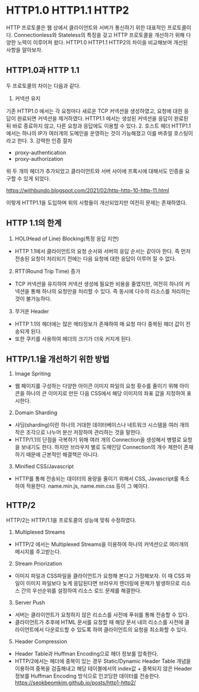 # HTTP1.0 HTTP1.1 HTTP2

HTTP 프로토콜은 웹 상에서 클라이언트와 서버가 통신하기 위한 대표적인 프로토콜이다.
Connectionless와 Stateless의 특징을 갖고 HTTP 프로토콜을 개선하기 위해 다양한 노력이 이루어져 왔다.
HTTP1.0 HTTP1.1 HTTP2의 차이을 비교해보며 개선된 사항을 알아보자.

## HTTP1.0과 HTTP 1.1
두 프로토콜의 차이는 다음과 같다.
1. 커넥션 유지
  
  기존 HTTP1.0 에서는 각 요청마다 새로운 TCP 커넥션을 생성하였고, 요청에 대한 응답이 완료되면 커넥션을 제거하였다.
  HTTP1.1 에서는 생성된 커넥션을 응답이 완료된 뒤 바로 종료하지 않고, 다른 요청과 응답에도 이용할 수 있다.
2. 호스트 헤더
  HTTP1.1에서는 하나의 IP가 여러개의 도메인을 운영하는 것이 가능해졌고 이를 버츄얼 호스팅이라고 한다.
3. 강력한 인증 절차
  - proxy-authentication
  - proxy-authorization
  
  위 두 개의 헤더가 추가되었고 클라이언트와 서버 사이에 프록시에 대해서도 인증을 요구할 수 있게 되었다.

https://withbundo.blogspot.com/2021/02/http-http-10-http-11.html

이렇게 HTTP1.1을 도입하며 위의 사항들이 개선되었지만 여전히 문제는 존재하였다.

## HTTP 1.1의 한계
1. HOL(Head of Line) Blocking(특정 응답 지연)
  - HTTP 1.1에서 클라이언트의 요청 순서와 서버의 응답 순서는 같아아 한다. 즉 먼저 전송된 요청이 처리되기 전에는 다음 요청에 대한 응답이 이루어 질 수 없다.
2. RTT(Round Trip Time) 증가
  - TCP 커넥션을 유지하여 커넥션 생성에 필요한 비용을 줄였지만, 여전히 하나의 커넥션을 통해 하나의 요청만을 처리할 수 있다. 즉 동시에 다수의 리소스를 처리하는 것이 불가능하다.
3. 무거운 Header
  - HTTP 1.1의 헤더에는 많은 메타정보가 존재하여 매 요청 마다 중복된 헤더 값이 전송되게 된다.
  - 또한 쿠키를 사용하여 헤더의 크기가 더욱 커지게 된다.

## HTTP/1.1을 개선하기 위한 방법
1. Image Spriting
  - 웹 페이지를 구성하는 다양한 아이콘 이미지 파일의 요청 횟수를 줄이기 위해 아이콘을 하나의 큰 이미지로 만든 다음 CSS에서 해당 이미지의 좌표 값을 지정하여 표시한다.

2. Domain Sharding
  - 샤딩(sharding)이란 하나의 거대한 데이터베이스나 네트워크 시스템을 여러 개의 작은 조각으로 나누어 분산 저장하여 관리하는 것을 말한다.
  - HTTP/1.1의 단점을 극복하기 위해 여러 개의 Connection을 생성해서 병렬로 요청을 보내기도 한다. 하지만 브라우저 별로 도메인당 Connection의 개수 제한이 존재하기 때문에 근본적인 해결책은 아니다.

3. Minified CSS/Javascript
  - HTTP를 통해 전송되는 데이터의 용량을 줄이기 위해서 CSS, Javascript를 축소하여 적용한다. name.min.js, name.min.css 등이 그 예이다.

## HTTP/2
HTTP/2는 HTTP/1.1을 프로토콜의 성능에 맞춰 수정하였다.

1. Multiplexed Streams
  - HTTP/2 에서는 Multiplexed Streams을 이용하여 하나의 커넥션으로 여러개의 메시지를 주고받는다.
2. Stream Priorization
  -  이미지 파일과 CSS파일을 클라이언트가 요청해 본다고 가정해보자. 이 때 CSS 파일이 이미지 파일보다 늦게 응답된다면 브라우저 렌더링에 문제가 발생하므로 리소스 간의 우선순위를 설정하여 리소스 로드 문제를 해결한다.
3. Server Push
  - 서버는 클라이언트가 요청하지 않은 리소스를 사전에 푸쉬를 통해 전송할 수 있다. 
  - 클라이언트가 추후에 HTML 문서를 요청할 때 해당 문서 내의 리소스를 사전에 클라이언트에서 다운로드할 수 있도록 하여 클라이언트의 요청을 최소화할 수 있다.
5. Header Compression
  - Header Table과 Huffman Encoding으로 헤더 정보를 압축한다.
  - HTTP/2에서는 헤더에 중복이 있는 경우 Static/Dynamic Header Table 개념을 이용하여 중복을 검출해내고 해당 테이블에서의 index값 + 중복되지 않은 Header 정보를 Huffman Encoding 방식으로 인코딩한 데이터를 전송한다.
https://seokbeomkim.github.io/posts/http1-http2/
